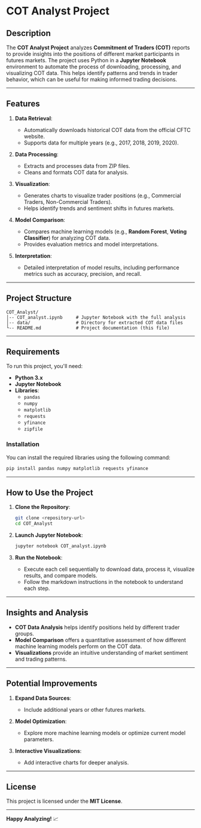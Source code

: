 # COT Analyst Project

## Description

The **COT Analyst Project** analyzes **Commitment of Traders (COT)** reports to provide insights into the positions of different market participants in futures markets. The project uses Python in a **Jupyter Notebook** environment to automate the process of downloading, processing, and visualizing COT data. This helps identify patterns and trends in trader behavior, which can be useful for making informed trading decisions.

---

## Features

1. **Data Retrieval**:
   - Automatically downloads historical COT data from the official CFTC website.
   - Supports data for multiple years (e.g., 2017, 2018, 2019, 2020).

2. **Data Processing**:
   - Extracts and processes data from ZIP files.
   - Cleans and formats COT data for analysis.

3. **Visualization**:
   - Generates charts to visualize trader positions (e.g., Commercial Traders, Non-Commercial Traders).
   - Helps identify trends and sentiment shifts in futures markets.

4. **Model Comparison**:
   - Compares machine learning models (e.g., **Random Forest**, **Voting Classifier**) for analyzing COT data.
   - Provides evaluation metrics and model interpretations.

5. **Interpretation**:
   - Detailed interpretation of model results, including performance metrics such as accuracy, precision, and recall.

---

## Project Structure

```
COT_Analyst/
│-- COT_analyst.ipynb     # Jupyter Notebook with the full analysis
│-- data/                 # Directory for extracted COT data files
└-- README.md             # Project documentation (this file)
```

---

## Requirements

To run this project, you'll need:

- **Python 3.x**
- **Jupyter Notebook**
- **Libraries**:
  - `pandas`
  - `numpy`
  - `matplotlib`
  - `requests`
  - `yfinance`
  - `zipfile`

### Installation

You can install the required libraries using the following command:

```bash
pip install pandas numpy matplotlib requests yfinance
```

---

## How to Use the Project

1. **Clone the Repository**:

   ```bash
   git clone <repository-url>
   cd COT_Analyst
   ```

2. **Launch Jupyter Notebook**:

   ```bash
   jupyter notebook COT_analyst.ipynb
   ```

3. **Run the Notebook**:
   - Execute each cell sequentially to download data, process it, visualize results, and compare models.
   - Follow the markdown instructions in the notebook to understand each step.

---

## Insights and Analysis

- **COT Data Analysis** helps identify positions held by different trader groups.
- **Model Comparison** offers a quantitative assessment of how different machine learning models perform on the COT data.
- **Visualizations** provide an intuitive understanding of market sentiment and trading patterns.

---

## Potential Improvements

1. **Expand Data Sources**:
   - Include additional years or other futures markets.

2. **Model Optimization**:
   - Explore more machine learning models or optimize current model parameters.

3. **Interactive Visualizations**:
   - Add interactive charts for deeper analysis.

---

## License

This project is licensed under the **MIT License**.

---

**Happy Analyzing!** 📈
